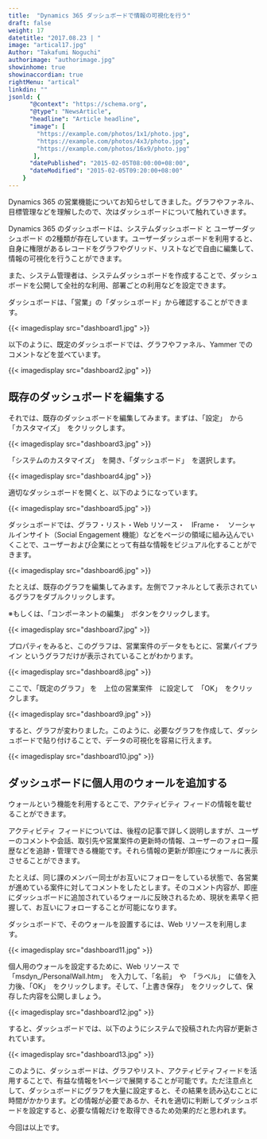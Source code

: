 ```yaml
---
title:  "Dynamics 365 ダッシュボードで情報の可視化を行う"
draft: false
weight: 17
datetitle: "2017.08.23 | "
image: "artical17.jpg"
Author: "Takafumi Noguchi"
authorimage: "authorimage.jpg"
showinhome: true
showinaccordian: true
rightMenu: "artical"
linkdin: ""
jsonld: {
      "@context": "https://schema.org",
      "@type": "NewsArticle",
      "headline": "Article headline",
      "image": [
        "https://example.com/photos/1x1/photo.jpg",
        "https://example.com/photos/4x3/photo.jpg",
        "https://example.com/photos/16x9/photo.jpg"
       ],
      "datePublished": "2015-02-05T08:00:00+08:00",
      "dateModified": "2015-02-05T09:20:00+08:00"
    }
---
```

<!-- Intro  -->
Dynamics 365 の営業機能についてお知らせしてきました。グラフやファネル、目標管理などを理解したので、次はダッシュボードについて触れていきます。 

 
Dynamics 365 のダッシュボードは、システムダッシュボード と ユーザーダッシュボード の2種類が存在しています。ユーザーダッシュボードを利用すると、自身に権限があるレコードをグラフやグリッド、リストなどで自由に編集して、情報の可視化を行うことができます。 

また、システム管理者は、システムダッシュボードを作成することで、ダッシュボードを公開して全社的な利用、部署ごとの利用などを設定できます。 

 

ダッシュボードは、「営業」の「ダッシュボード」から確認することができます。 
<!-- Image= dashboard1.jpg -->
{{< imagedisplay src="dashboard1.jpg" >}}

以下のように、既定のダッシュボードでは、グラフやファネル、Yammer でのコメントなどを並べています。 
<!-- Image= dashboard2.jpg -->
{{< imagedisplay src="dashboard2.jpg" >}}


## 既存のダッシュボードを編集する 
それでは、既存のダッシュボードを編集してみます。まずは、「設定」　から　「カスタマイズ」　をクリックします。 
<!-- Image= dashboard3.jpg -->
{{< imagedisplay src="dashboard3.jpg" >}}

「システムのカスタマイズ」　を開き、「ダッシュボード」　を選択します。
<!-- Image= dashboard4.jpg -->
{{< imagedisplay src="dashboard4.jpg" >}}

適切なダッシュボードを開くと、以下のようになっています。 
<!-- Image= dashboard5.jpg -->
{{< imagedisplay src="dashboard5.jpg" >}}

ダッシュボードでは、グラフ・リスト・Web リソース・　IFrame・　ソーシャルインサイト（Social Engagement 機能）などをページの領域に組み込んでいくことで、ユーザーおよび企業にとって有益な情報をビジュアル化することができます。 
<!-- Image= dashboard6.jpg -->
{{< imagedisplay src="dashboard6.jpg" >}}

たとえば、既存のグラフを編集してみます。左側でファネルとして表示されているグラフをダブルクリックします。 

※もしくは、「コンポーネントの編集」　ボタンをクリックします。 
<!-- Image= dashboard7.jpg -->
{{< imagedisplay src="dashboard7.jpg" >}}

プロパティをみると、このグラフは、営業案件のデータをもとに、営業パイプライン というグラフだけが表示されていることがわかります。 
<!-- Image= dashboard8.jpg -->
{{< imagedisplay src="dashboard8.jpg" >}}

ここで、「既定のグラフ」 を　上位の営業案件　に設定して　「OK」　をクリックします。 
<!-- Image= dashboard9.jpg -->
{{< imagedisplay src="dashboard9.jpg" >}}

すると、グラフが変わりました。このように、必要なグラフを作成して、ダッシュボードで貼り付けることで、データの可視化を容易に行えます。 
<!-- Image= dashboard10.jpg -->
{{< imagedisplay src="dashboard10.jpg" >}}

## ダッシュボードに個人用のウォールを追加する 
ウォールという機能を利用するとこで、アクティビティ フィードの情報を載せることができます。 

アクティビティ フィードについては、後程の記事で詳しく説明しますが、ユーザーのコメントや会話、取引先や営業案件の更新時の情報、ユーザーのフォロー履歴などを追跡・管理できる機能です。それら情報の更新が即座にウォールに表示させることができます。 

 
たとえば、同じ課のメンバー同士がお互いにフォローをしている状態で、各営業が進めている案件に対してコメントをしたとします。そのコメント内容が、即座にダッシュボードに追加されているウォールに反映されるため、現状を素早く把握して、お互いにフォローすることが可能になります。 

 
ダッシュボードで、そのウォールを設置するには、Web リソースを利用します。 
<!-- Image= dashboard11.jpg -->
{{< imagedisplay src="dashboard11.jpg" >}}

個人用のウォールを設定するために、Web リソース で　「msdyn_/PersonalWall.htm」　を入力して、「名前」　や　「ラベル」　に値を入力後、「OK」　をクリックします。そして、「上書き保存」　をクリックして、保存した内容を公開しましょう。 
<!-- Image= dashboard12.jpg -->
{{< imagedisplay src="dashboard12.jpg" >}}

すると、ダッシュボードでは、以下のようにシステムで投稿された内容が更新されています。
<!-- Image= dashboard13.jpg -->
{{< imagedisplay src="dashboard13.jpg" >}}

このように、ダッシュボードは、グラフやリスト、アクティビティフィードを活用することで、有益な情報を1ページで展開することが可能です。ただ注意点として、ダッシュボードにグラフを大量に設定すると、その結果を読み込むことに時間がかかります。どの情報が必要であるか、それを適切に判断してダッシュボードを設定すると、必要な情報だけを取得できるため効果的だと思われます。 


今回は以上です。 